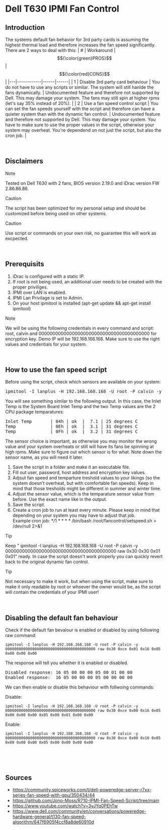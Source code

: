 # Dell T630 IPMI Fan Control

## Introduction
The systems default fan behavior for 3rd party cards is assuming the highest thermal load and therefore increases the fan speed significantly. There are 2 ways to deal with this:
| # | Workaround | $${\color{green}PROS}$$ | $${\color{red}CONS}$$ |
|---|------------|------|------|
| 1 | Disable 3rd party card behaviour | You do not have to use any scripts or similar. The system will still hanlde the fans dynamically. | Undocumented feature and therefore not supported by Dell. This may damage your system. The fans may still spin at  higher rpms (let's say 35% instead of 20%). |
| 2 | Use a fan speed control script   | You can set the fan speeds yourself with the script and therefore can have a quieter system than with the dynamic fan control. | Undocumented feature and therefore not supported by Dell. This may damage your system. You have to make sure to use the proper values in the script, otherwise your system may overheat. You're dependend on not just the script, but also the cron job.     |



 &nbsp; 
  &nbsp; &nbsp;
   &nbsp;

## Disclaimers
> [!NOTE]
> Tested on Dell T630 with 2 fans, BIOS version 2.19.0 and iDrac version FW 2.86.86.86.

> [!CAUTION]
> The script has been optimized for my personal setup and should be customized before being used on other systems.

> [!CAUTION]
> Use script or commands on your own risk, no guarantee this will work as excpected.

 &nbsp; 
  &nbsp; &nbsp;
   &nbsp;

## Prerequisits
1) iDrac is configured with a static IP.
2) If root is not being used, an additional user needs to be created with the proper priviliges.
3) IPMI over LAN is enabled.
4) IPMI Lan Privilage is set to Admin.
6) On your host ipmitool is installed (apt-get update && apt-get install ipmitool)

> [!NOTE]
> We will be using the following credentials in every command and script: root, calvin and 0000000000000000000000000000000000000000 for encryption key. Demo IP will be 192.168.168.168. Make sure to use the right values and credentials for your system.

 
 &nbsp; 
  &nbsp; &nbsp;
   &nbsp;

## How to use the fan speed script
Before using the script, check which sensors are available on your system: 
<pre>ipmitool -I lanplus -H 192.168.168.168 -U root -P calvin -y 0000000000000000000000000000000000000000 sdr type temperature</pre>
You will see something similar to the following output. In this case, the Inlet Temp is the System Board Inlet Temp and the two Temp values are the 2 CPU package temparatures:
<pre>
Inlet Temp       | 04h | ok  |  7.1 | 25 degrees C
Temp             | 0Eh | ok  |  3.1 | 31 degrees C
Temp             | 0Fh | ok  |  3.2 | 31 degrees C
</pre>
The sensor choice is important, as otherwise you may monitor the wrong value and your system overheats or still will have its fans be spinning at high rpms. Make sure to figure out which sensor is for what. Note down the sensor name, as you will need it later.

1) Save the script in a folder and make it an executable file.
2) Fill out user, password, host address and encryption key values.
3) Adjsut fan speed and temparture treshold values to your likings (so the system doesn't overheat, but with comfortable fan speeds). Keep in mind that those tresholds might be different in summer and winter time.
4) Adjust the sensor value, which is the temparature sensor value from before. Use the exact name like in the output.
5) Save the script.
6) Create a cron job to run at least every minute. Please keep in mind that depending on your system you may have to adjust that job.\
   Example cron job: */1 * * * * /bin/bash /root/fancontrol/setspeed.sh > /dev/null 2>&1


> [!TIP]
> Keep " ipmitool -I lanplus -H 192.168.168.168 -U root -P calvin -y 0000000000000000000000000000000000000000 raw 0x30 0x30 0x01 0x01" ready. In case the script doesn't work properly you can quickly revert back to the original dynamic fan control.

> [!TIP]
> Not necessary to make it work, but when using the script, make sure to make it only readable by root or whoever the owner would be, as the script will contain the credentials of your IPMI user!

 &nbsp; 
  &nbsp; &nbsp;
   &nbsp;

## Disabling the default fan behaviour
Check if the default fan bevaiour is enabled or disabled by using following raw command:
```
ipmitool -I lanplus -H 192.168.168.168 -U root -P calvin -y 0000000000000000000000000000000000000000 raw 0x30 0xce 0x01 0x16 0x05 0x00 0x00 0x00
```

The response will tell you whether it is enabled or disabled.
<pre>
Disabled response: 16 05 00 00 00 05 00 01 00 00
Enabled response:  ﻿16 05 00 00 00 05 00 00 00 00
</pre>

We can then enable or disable this behaviour with follwoing commands:

Disable: 
```
ipmitool -I lanplus -H 192.168.168.168 -U root -P calvin -y 0000000000000000000000000000000000000000 raw 0x30 0xce 0x00 0x16 0x05 0x00 0x00 0x00 0x05 0x00 0x01 0x00 0x00
```
Enable:
```
ipmitool -I lanplus -H 192.168.168.168 -U root -P calvin -y 0000000000000000000000000000000000000000 raw 0x30 0xce 0x00 0x16 0x05 0x00 0x00 0x00 0x05 0x00 0x00 0x00 0x00
```


 &nbsp; 
  &nbsp; &nbsp;
   &nbsp;

 &nbsp; 
  &nbsp; &nbsp;
   &nbsp;

## Sources
- https://community.spiceworks.com/t/dell-poweredge-server-r7xx-series-fan-speed-with-gpu/350434/44
- https://github.com/Jono-Moss/R710-IPMI-Fan-Speed-Script/tree/main
- https://www.youtube.com/watch?v=3yJYq0PEhTw
- https://www.dell.com/community/en/conversations/poweredge-hardware-general/t130-fan-speed-algorithm/647f6905f4ccf8a8de60910d

